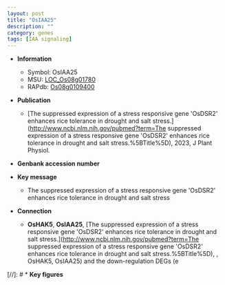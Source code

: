 ```yaml
---
layout: post
title: "OsIAA25"
description: ""
category: genes
tags: [IAA signaling]
---
```


* **Information**  
    + Symbol: OsIAA25  
    + MSU: [LOC_Os08g01780](http://rice.uga.edu/cgi-bin/ORF_infopage.cgi?orf=LOC_Os08g01780)  
    + RAPdb: [Os08g0109400](http://rapdb.dna.affrc.go.jp/viewer/gbrowse_details/irgsp1?name=Os08g0109400)  

* **Publication**  
    + [The suppressed expression of a stress responsive gene &#x27;OsDSR2&#x27; enhances rice tolerance in drought and salt stress.](http://www.ncbi.nlm.nih.gov/pubmed?term=The suppressed expression of a stress responsive gene &#x27;OsDSR2&#x27; enhances rice tolerance in drought and salt stress.%5BTitle%5D), 2023, J Plant Physiol.

* **Genbank accession number**  

* **Key message**  
    + The suppressed expression of a stress responsive gene 'OsDSR2' enhances rice tolerance in drought and salt stress

* **Connection**  
    + __OsHAK5__, __OsIAA25__, [The suppressed expression of a stress responsive gene &#x27;OsDSR2&#x27; enhances rice tolerance in drought and salt stress.](http://www.ncbi.nlm.nih.gov/pubmed?term=The suppressed expression of a stress responsive gene &#x27;OsDSR2&#x27; enhances rice tolerance in drought and salt stress.%5BTitle%5D), , OsHAK5, OsIAA25) and the down-regulation DEGs (e

[//]: # * **Key figures**  



